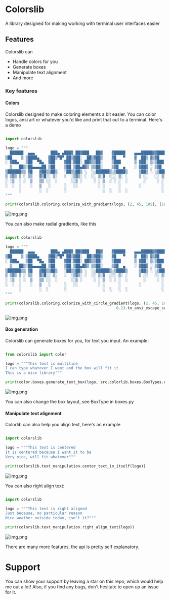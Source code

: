 # Colorslib
A library designed for making working with terminal user interfaces easier

## Features
Colorslib can
- Handle colors for you
- Generate boxes
- Manipulate text alignment
- And more

### Key features
#### Colors
Colorslib designed to make coloring elements a bit easier. You can color logos, ansi art or whatever you'd like and print that out to a terminal. Here's a demo

```python

import colorslib

logo = """
  ██████  ▄▄▄       ███▄ ▄███▓ ██▓███   ██▓    ▓█████    ▄▄▄█████▓▓█████ ▒██   ██▒▄▄▄█████▓
▒██    ▒ ▒████▄    ▓██▒▀█▀ ██▒▓██░  ██▒▓██▒    ▓█   ▀    ▓  ██▒ ▓▒▓█   ▀ ▒▒ █ █ ▒░▓  ██▒ ▓▒
░ ▓██▄   ▒██  ▀█▄  ▓██    ▓██░▓██░ ██▓▒▒██░    ▒███      ▒ ▓██░ ▒░▒███   ░░  █   ░▒ ▓██░ ▒░
  ▒   ██▒░██▄▄▄▄██ ▒██    ▒██ ▒██▄█▓▒ ▒▒██░    ▒▓█  ▄    ░ ▓██▓ ░ ▒▓█  ▄  ░ █ █ ▒ ░ ▓██▓ ░ 
▒██████▒▒ ▓█   ▓██▒▒██▒   ░██▒▒██▒ ░  ░░██████▒░▒████▒     ▒██▒ ░ ░▒████▒▒██▒ ▒██▒  ▒██▒ ░ 
▒ ▒▓▒ ▒ ░ ▒▒   ▓▒█░░ ▒░   ░  ░▒▓▒░ ░  ░░ ▒░▓  ░░░ ▒░ ░     ▒ ░░   ░░ ▒░ ░▒▒ ░ ░▓ ░  ▒ ░░   
░ ░▒  ░ ░  ▒   ▒▒ ░░  ░      ░░▒ ░     ░ ░ ▒  ░ ░ ░  ░       ░     ░ ░  ░░░   ░▒ ░    ░    
░  ░  ░    ░   ▒   ░      ░   ░░         ░ ░      ░        ░         ░    ░    ░    ░      
      ░        ░  ░       ░                ░  ░   ░  ░               ░  ░ ░    ░           
"""

print(colorslib.coloring.colorize_with_gradient(logo, (2, 45, 189), (189, 2, 99), 45).to_ansi_escape_sequences())
```
![img.png](images/img.png)

You can also make radial gradients, like this

```python

import colorslib

logo = """
  ██████  ▄▄▄       ███▄ ▄███▓ ██▓███   ██▓    ▓█████    ▄▄▄█████▓▓█████ ▒██   ██▒▄▄▄█████▓
▒██    ▒ ▒████▄    ▓██▒▀█▀ ██▒▓██░  ██▒▓██▒    ▓█   ▀    ▓  ██▒ ▓▒▓█   ▀ ▒▒ █ █ ▒░▓  ██▒ ▓▒
░ ▓██▄   ▒██  ▀█▄  ▓██    ▓██░▓██░ ██▓▒▒██░    ▒███      ▒ ▓██░ ▒░▒███   ░░  █   ░▒ ▓██░ ▒░
  ▒   ██▒░██▄▄▄▄██ ▒██    ▒██ ▒██▄█▓▒ ▒▒██░    ▒▓█  ▄    ░ ▓██▓ ░ ▒▓█  ▄  ░ █ █ ▒ ░ ▓██▓ ░ 
▒██████▒▒ ▓█   ▓██▒▒██▒   ░██▒▒██▒ ░  ░░██████▒░▒████▒     ▒██▒ ░ ░▒████▒▒██▒ ▒██▒  ▒██▒ ░ 
▒ ▒▓▒ ▒ ░ ▒▒   ▓▒█░░ ▒░   ░  ░▒▓▒░ ░  ░░ ▒░▓  ░░░ ▒░ ░     ▒ ░░   ░░ ▒░ ░▒▒ ░ ░▓ ░  ▒ ░░   
░ ░▒  ░ ░  ▒   ▒▒ ░░  ░      ░░▒ ░     ░ ░ ▒  ░ ░ ░  ░       ░     ░ ░  ░░░   ░▒ ░    ░    
░  ░  ░    ░   ▒   ░      ░   ░░         ░ ░      ░        ░         ░    ░    ░    ░      
      ░        ░  ░       ░                ░  ░   ░  ░               ░  ░ ░    ░           
"""

print(colorslib.coloring.colorize_with_circle_gradient(logo, (2, 45, 189), (189, 2, 99), 60, 0.4,
                                                 0.2).to_ansi_escape_sequences())
```
![img.png](images/img2.png)
#### Box generation
Colorslib can generate boxes for you, for text you input. An example:

```python

from colorslib import color

logo = """This text is multiline
I can type whatever I want and the box will fit it
This is a nice library"""

print(color.boxes.generate_text_box(logo, src.colorlib.boxes.BoxTypes.rounded.value))
```
![img.png](images/img3.png)

You can also change the box layout, see BoxType in boxes.py
#### Manipulate text alignment
Colorlib can also help you align text, here's an example

```python

import colorslib

logo = """This text is centered
It is centered because I want it to be
Very nice, will fit whatever"""

print(colorslib.text_manipulation.center_text_in_itself(logo))
```
![img.png](images/img4.png)

You can also right align text:

```python

import colorslib

logo = """This text is right aligned
Just because, no particular reason
Nice weather outside today, isn't it?"""

print(colorslib.text_manipulation.right_align_text(logo))
```
![img.png](images/img5.png)

There are many more features, the api is pretty self explanatory.

# Support
You can show your support by leaving a star on this repo, which would help me out a lot! Also, if you find any bugs, don't hesitate to open up an issue for it.